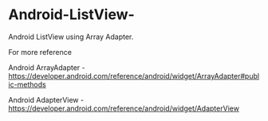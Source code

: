 # Android-ListView-
Android ListView using Array Adapter.

For more reference

Android ArrayAdapter - https://developer.android.com/reference/android/widget/ArrayAdapter#public-methods

Android AdapterView - https://developer.android.com/reference/android/widget/AdapterView

